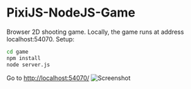 # PixiJS-NodeJS-Game
Browser 2D shooting game. Locally, the game runs at address localhost:54070. Setup:
```bash
cd game
npm install
node server.js
```
Go to [http://localhost:54070/](http://localhost:54070/)
![Screenshot](screenshot.png?raw=true "Title")
